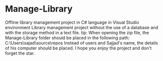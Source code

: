 # Manage-Library
Offline library management project in C# language in Visual Studio environment
Library management project without the use of a database and with the storage method in a text file.
tip:
When opening the zip file, the Manage-Library folder should be placed in the following path:
C:\Users\sajad\source\repos
Instead of users and Sajjad's name, the details of his computer should be placed.
I hope you enjoy the project and don't forget the star.

